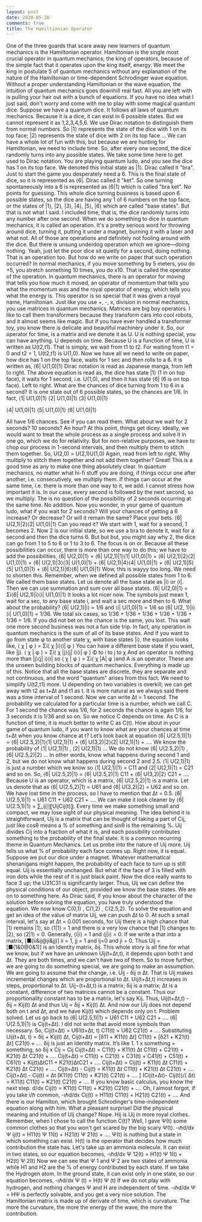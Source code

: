 ```yaml
---
layout: post
date: 2020-05-26
comments: true
title: The Hamiltionian Operator
---
```

One of the three guards that scare away new learners of quantum mechanics is the Hamiltonian operator. Hamiltonian is the single most crucial operator in quantum mechanics; the king of operators, because of the simple fact that it operates upon the king itself, energy. We meet the king in postulate 5 of quantum mechanics without any explanation of the nature of the Hamiltonian or time-dependent Schrodinger wave equation. Without a proper understanding Hamiltonian or the wave equation, the intuition of quantum mechanics goes downhill real fast. All you are left with is pulling your hair out with a bunch of equations.
If you have no idea what I just said, don't worry and come with me to play with some magical quantum dice.
	Suppose we have a quantum dice. It follows all laws of quantum mechanics. Because it is a dice, it can exist in 6 possible states. But we cannot represent it as 1,2,3,4,5,6. We use Dirac notation to distinguish them from normal numbers. So |1⟩ represents the state of the dice with 1 on its top face; |2⟩ represents the state of dice with 2 on its top face ... We can have a whole lot of fun with this, but because we are hunting for Hamiltonian, we need to include time. So, after every one second, the dice randomly turns into any possible states.
	We take some time here to get used to Dirac notation. You are playing quantum ludo, and you see the dice has 1 on its top face. We denoted this initial state as |1⟩. Dirac called it "bra". Just to start the game you desperately need a 6. This is the final state of dice, so it is represented as ⟨6|. Dirac called it "ket". So one turning spontaneously into a 6 is represented as ⟨6|1⟩ which is called "bra ket". No points for guessing. This whole dice turning business is based upon 6 possible states, so the dice are having any 1 of 6 numbers on the top face, or the states of |1⟩, |2⟩, |3⟩, |4⟩, |5⟩, |6⟩ which are called "base states".
	But that is not what I said. I included time, that is, the dice randomly turns into any number after one second. When we do something to dice in quantum mechanics, it is called an operation. It's a pretty serious word for throwing around dice, turning it, putting it under a magnet, burning it with a laser and what not. All of those are operations and definitely not fooling around with the dice. But there is unsung underdog operation which we ignore—doing nothing. Yeah, just let the poor dice sit quietly for a second, doing nothing. That is an operation too.
	But how do we write on paper that such operation occurred? In normal mechanics, if you move something by 5 meters, you do +5, you stretch something 10 times, you do x10. That is called the operator of the operation. In quantum mechanics, there is an operator for moving that tells you how much it moved, an operator of momentum that tells you what the momentum was and the royal operator of energy, which tells you what the energy is. This operator is so special that it was given a royal name, Hamiltonian.
	Just like you use +, -, x, division in normal mechanics, you use matrices in quantum mechanics. Matrices are big boy operators. I like to call them transformers because they transform cars into cool robots, and it almost seems like magic. But if you have ever handled a transformer toy, you know there is delicate and beautiful machinery under it. So, our operator for time, is a matrix and we denote it as U. U is nothing special, you can have anything. U depends on time. Because U is a function of time, U is written as U(t2,t1). That is simply, we wait from t1 to t2. For waiting from t1 = 0 and t2 = 1, U(t2,t1) is U(1,0). 
	Now we have all we need to write on paper, how dice has 1 on the top face, waits for 1 sec and then rolls to a 6. It is written as,
⟨6| U(1,0)|1⟩
	Dirac notation is read as Japanese manga, from left to right. The above equation is read as, the dice has state |1⟩ (1 in on top face), it waits for 1 second, i.e. U(1,0), and then it has state ⟨6| (6 is on top face). Left to right.
	What are the chances of dice turning from 1 to 6 in a second? It is one state out of 6 possible states, so the chances are 1/6. In fact,
⟨1| U(1,0)|1⟩
	⟨2| U(1,0)|1⟩
	⟨3| U(1,0)|1⟩

⟨4| U(1,0)|1⟩
	⟨5| U(1,0)|1⟩
	⟨6| U(1,0)|1⟩

All have 1/6 chances. See if you can read them.
	What about we wait for 2 seconds? 10 seconds? An hour? At this point, things get dicey. Ideally, we would want to treat the whole process as a single process and solve it in one go, which we do for relativity. But for non-relative purposes, we have to chop our process in 1-second intervals, and then multiply them to stitch them together. So,
U(2,0) = U(2,1)U(1,0)
Again, read from left to right.
	Why multiply to stitch them together and not add them together? Great! This is a good time as any to make one thing absolutely clear. In quantum mechanics, no matter what hi-fi stuff you are doing, if things occur one after another, i.e. consecutively, we multiply them. If things can occur at the same time, i.e. there is more than one way to it, we add. I cannot stress how important it is. In our case, every second is followed by the next second, so we multiply. The is no question of the possibility of 2 seconds occurring at the same time. No addition.
	Now you wonder, in your game of quantum ludo, what if you wait for 2 seconds? Will your chances of getting a 6 increase? Or decrease? Or will it remain the same? Place your bets.
	⟨6| U(2,1)|2⟩⟨2| U(1,0)|1⟩
Can you read it? We start with 1, wait for a second, 1 becomes 2. Now 2 is our initial state, so we use a bra to denote it, wait for a second and then the dice turns 6. But but but, you might say why 2, the dice can go from 1 to 5 to 6 or 1 to 3 to 6. The focus is on or. Because all these possibilities can occur, there is more than one way to do this; we have to add the possibilities.
⟨6| U(2,0)|1⟩ = ⟨6| U(2,1)|1⟩⟨1| U(1,0)|1⟩ + ⟨6| U(2,1)|2⟩⟨2| U(1,0)|1⟩ + ⟨6| U(2,1)|3⟩⟨3| U(1,0)|1⟩ + ⟨6| U(2,1)|4⟩⟨4| U(1,0)|1⟩ + ⟨6| U(2,1)|5⟩⟨5| U(1,0)|1⟩ + ⟨6| U(2,1)|6⟩⟨6| U(1,0)|1⟩
Wow, this is wayyy too long. We need to shorten this. Remember, when we defined all possible states from 1 to 6. We called them base states. Let us denote all the base state as |i⟩ or ⟨i|. Then we can use summation and sum over all base states.
⟨6| U(2,0)|1⟩ = Σi⟨6| U(2,1)|i⟩⟨i| U(1,0)|1⟩
It looks a lot nicer now. The symbols just mean 1, wait for a sec, to any base state i, and wait a sec more and then to 6. What about the probability?
⟨6| U(2,1)|i⟩ = 1/6 and ⟨i| U(1,0)|1⟩ = 1/6 so ⟨6| U(2, 1)|i⟩⟨i| U(1,0)|1⟩ = 1/36.
We total six cases, so 1/36 + 1/36 + 1/36 + 1/36 + 1/36 + 1/36 = 1/6. If you did not bet on the chance is the same, you lost.
This wait one more second business was not a fun side trip. In fact, any operation in quantum mechanics is the sum of all of its base states. And if you want to go from state φ to another state χ, with base states |i⟩, the equation looks like,
⟨ χ | φ ⟩ = Σi⟨ χ |i⟩⟨i| φ ⟩
You can have a different base state if you want, like |j⟩.
⟨ χ | φ ⟩ = Σi⟨ χ |j⟩⟨j| i⟩⟨i| φ ⟩
Φ to i to j to χ
And an operator is nothing more than |j⟩⟨j| i⟩⟨i| so ⟨ χ | φ ⟩ = Σi⟨ χ |A| φ ⟩and A is an operator.
	These are the unseen building blocks of quantum mechanics. Everything is made up of this. Notice that all the base states are discrete, they are separate and not continuous, and the word "quantum" arises from this fact.
We need to simplify U(t2,t1) more. U depending on two variables is overkill; we can get away with t2 as t+Δt and t1 as t. It is more natural as we always said there was a time interval of 1 second. Now we can write Δt = 1 second.
The probability we calculated for a particular time is a number, which we call C. For 1 second the chance was 1/6, for 2 seconds the chance is again 1/6, for 3 seconds it is 1/36 and so on. So we notice C depends on time. As C is a function of time, it is much better to write C as C(t).
How about in your game of quantum ludo, if you want to know what are your chances at time t+Δt when you know chance at t?
Let’s look back at equation 
⟨6| U(2.5,1)|1⟩ = ⟨6| U(2.5,2)|1⟩⟨1| U(2,1)|1⟩ + ⟨6| U(3,2)|2⟩⟨2| U(2,1)|1⟩ + ….
We know the probability of ⟨1| U(2,1)|1⟩ , ⟨2| U(2,1)|1⟩ … We do not know ⟨6| U(2.5,2)|1⟩ , ⟨6| U(2.5,2)|2⟩ … In other words, know what happens during second 1 and 2, but we do not know what happens during second 2 and 2.5.
⟨1| U(2,1)|1⟩ is just a number which we know so ⟨1| U(2,1)|1⟩ = C11 and ⟨2| U(2,1)|1⟩ = C21 and so on.
So, ⟨6| U(2.5,2)|1⟩ = ⟨6| U(2.5,2)|1⟩ C11 + ⟨6| U(3,2)|2⟩ C21 + ….
Because U is an operator, which is a matrix, ⟨6| U(2.5,2)|1⟩ is a matrix. Let us denote that as ⟨6| U(2.5,2)|1⟩ = U61 and ⟨6| U(3,2)|2⟩ = U62 and so on. We have lost time in the process, so I have to mention that Δt = 0.5.
⟨6| U(2.5,1)|1⟩ = U61 C11 + U62 C21 + ….
We can make it look cleaner by ⟨6| U(2.5,1)|1⟩ = ∑_ij▒〖UijCij(t)〗. Every time we make something small and compact, we may lose sight of our physical meaning. The idea behind it is straightforward, Uij is a matrix that can be thought of taking a part of Cij, just like cosθ means a % of something and sinθ is the remaining %. Uij divides Cij into a fraction of what it is, and each possibility contributes something to the probability of the final state. It is a common recurring theme in Quantum Mechanics.
Let us probe into the nature of Uij more. Uij tells us what % of probability each face comes up. Right now, it is equal. Suppose we put our dice under a magnet. Whatever mathematical shenanigans might happen, the probability of each face to turn up is still equal. Uij is essentially unchanged. But what if the face of 3 is filled with iron dots while the rest of it is just black paint. Now the dice really wants to face 3 up; the U31C31 is significantly larger. Thus, Uij we can define the physical conditions of our object, provided we know the base states. We are on to something here. As Dirac said, if you know about the character of the solution before solving the equation, you have truly understood the equation.
We now know C(0,1) , C(1,2) , C(2.5,2). To solve the equation and get an idea of the value of matrix Uij, we can push Δt to 0. At such a small interval, let's say at Δt = 0.001 seconds, for Uij there is a high chance that |1⟩ remains |1⟩, so ⟨1|1⟩ = 1 and there is a very low chance that |1⟩ changes to |2⟩, so ⟨2|1⟩ = 0. Generally, ⟨i|i⟩ = 1 and ⟨j|i⟩ = 0. If we write a that into a matrix,
[■(ii&ij@ji&jj)]  ii = 1, jj = 1 and ij=0 and ji = 0. Thus Uij = [■(1&0@0&1)] is an Identity matrix, δij.
This whole story is all fine for what we know, but if we have an unknown Uij(t+Δt,t), it depends upon both t and Δt. They are both times, and we can't have two of them. So to move further, we are going to do something special, we are going to make an assumption. We are going to assume that the change, i.e. Uij - δij α Δt. That is Uij makes incremental changes which are proportional to Δt. Uij(t+Δt,t) increases in steps, proportional to Δt.
Uij¬(t+Δt,t) is a matrix; δij is a matrix; Δt is a constant, difference of two matrices cannot be a constant. Thus our proportionality constant has to be a matrix, let's say Kij.
Thus, Uij(t+Δt,t) - δij = Kij(t) Δt and thus Uij = δij + Kij(t) Δt. And now our Uij does not depend both on t and Δt, and we have Kij(t) which depends only on t. Problem solved.
Let us go back to ⟨6| U(2.5,1)|1⟩ = U61 C11 + U62 C21 + ….
⟨6| U(2.5,1)|1⟩ is Cij(t+Δt). I did not write that avoid more symbols than necessary. So,
Cij(t+Δt) = U61(t+Δt, t) C11(t) + U62 C21(t) + ….
Substituting Uij(t+Δt, t) = δij + Kij(t) Δt,
Cij(t+Δt) = [δ11 + K11(t) Δt] C11(t) + [δ21 + K21(t) Δt] C21(t) + ….
δij is just an Identity matrix. It’s like 1. 1 x something = something, so δij x Cij = Cij
Cij(t+Δt) = C11(t) + K11(t) Δt C11(t) + C21(t) + K21(t) Δt C21(t) + ….
Cij(t+Δt) = C11(t) + C21(t) + C31(t) + C41(t) + C51(t) + C61(t) + Kij(t)ΔtC11 + K21(t)ΔtC21 + ….
Cij(t+Δt) = Cij(t) + K11(t) Δt C11(t) + K21(t) Δt C21(t) + ….
Cij(t+Δt) - Cij(t) = K11(t) Δt C11(t) + K21(t) Δt C21(t) + ….
Cij(t+Δt) - Cij(t) = Δt [K11(t) C11(t) + K21(t) C21(t) + …. ]
(Cij(t+Δt)- Cij(t))/( Δt) = K11(t) C11(t) + K21(t) C21(t) + ….
If you know basic calculus, you know the next step.
d/dx Cij(t) = K11(t) C11(t) + K21(t) C21(t) + ….
Oh, I almost forgot, if you take i/ℏ common,
-ιℏd/dx Cij(t) = H11(t) C11(t) + H21(t) C21(t) + ….
And there is our Hamilton, which brought Schrodinger's time-independent equation along with him. What a pleasant surprise!
Did the physical meaning and intuition of Uij change? 
Nope. Hij is Uij in more royal clothes.
Remember, when I chose to call the function C(t)? Well, I gave Ψ(t) some common clothes so that you won't get scared by the big scary Ψ(t).
-ιℏd/dx Ψ ij(t) = H11(t) Ψ 11(t) + H21(t) Ψ 21(t) + ….
Ψ(t) is nothing but a state in which something can exist. H(t) is the operator that decides how much contribution the state has. Let's take up an ammonia molecule. It can exist in two states, so our equation becomes,
-ιℏd/dx Ψ 12(t) = H1(t) Ψ 1(t) + H2(t) Ψ 2(t)
Now we can see that Ψ 1 and Ψ 2 are two states of ammonia while H1 and H2 are the % of energy contributed by each state. 
If we take the Hydrogen atom. In the ground state, it can exist only in one state, so our equation becomes,
-ιℏd/dx Ψ (t) = H(t) Ψ (t)
If we do not play with hydrogen, and nothing changes Ψ and H are independent of time.
-ιℏd/dx Ψ = HΨ is perfectly solvable, and you get a very nice solution. The Hamiltonian matrix is made up of derivate of time, which is curvature. The more the curvature, the more the energy of the wave, the more the contribution.


	 

